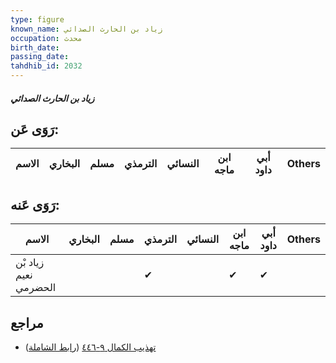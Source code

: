 ```yaml
---
type: figure
known_name: زياد بن الحارث الصدائي
occupation: محدث
birth_date:
passing_date:
tahdhib_id: 2032
---
```

##### زياد بن الحارث الصدائي

## رَوَى عَن:
| الاسم | البخاري | مسلم | الترمذي | النسائي | ابن ماجه | أبي داود | Others |
| ----- | ------- | ---- | ------- | ------- | -------- | -------- | ------ |
## رَوَى عَنه:
| الاسم                 | البخاري | مسلم | الترمذي | النسائي | ابن ماجه | أبي داود | Others |
| --------------------- | ------- | ---- | ------- | ------- | -------- | -------- | ------ |
| زياد بْن نعيم الحضرمي |         |      | ✔       |         | ✔        | ✔        |        |
## مراجع
- [تهذيب الكمال ٩-٤٤٦](obsidian://open?vault=Tahdhib-al-Kamal&file=Figures/٢٠٣٢-زياد%20بن%20الحارث%20الصدائي) ([رابط الشاملة](https://shamela.ws/book/3722/4686))